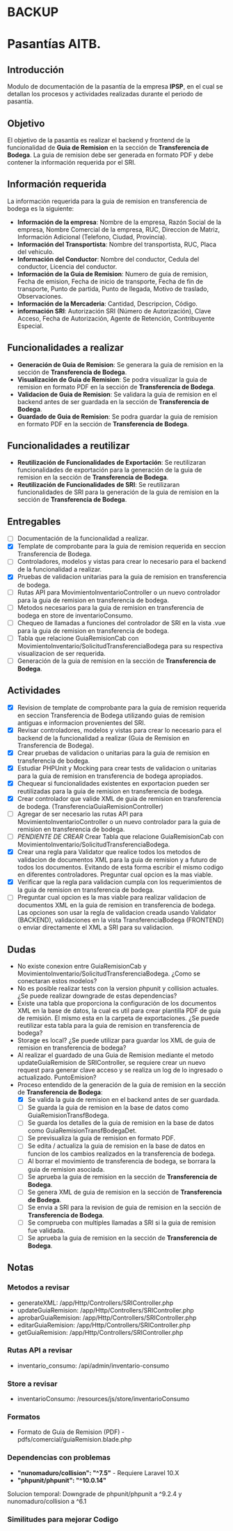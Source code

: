 # BACKUP
# Pasantías AITB.

## Introducción
Modulo de documentación de la pasantía de la empresa **IPSP**, en el cual se detallan los procesos y actividades realizadas durante el periodo de pasantía.

## Objetivo
El objetivo de la pasantía es realizar el backend y frontend de la funcionalidad de **Guia de Remision** en la sección de **Transferencia de Bodega**. La guia de remision debe ser generada en formato PDF y debe contener la información requerida por el SRI.

## Información requerida
La información requerida para la guia de remision en transferencia de bodega es la siguiente:
- **Información de la empresa**: Nombre de la empresa, Razón Social de la empresa, Nombre Comercial de la empresa, RUC, Direccion de Matriz, Información Adicional (Telefono, Ciudad, Provincia).
- **Información del Transportista**: Nombre del transportista, RUC, Placa del vehiculo.
- **Información del Conductor**: Nombre del conductor, Cedula del conductor, Licencia del conductor.
- **Información de la Guia de Remision**: Numero de guia de remision, Fecha de emision, Fecha de inicio de transporte, Fecha de fin de transporte, Punto de partida, Punto de llegada, Motivo de traslado, Observaciones.
- **Información de la Mercaderia**: Cantidad, Descripcion, Código.
- **información SRI**: Autorización SRI (Número de Autorización), Clave Acceso, Fecha de Autorización, Agente de Retención, Contribuyente Especial.

## Funcionalidades a realizar
- **Generación de Guia de Remision**: Se generara la guia de remision en la sección de **Transferencia de Bodega**.
- **Visualización de Guia de Remision**: Se podra visualizar la guia de remision en formato PDF en la sección de **Transferencia de Bodega**.
- **Validacion de Guia de Remision**: Se validara la guia de remision en el backend antes de ser guardada en la sección de **Transferencia de Bodega**.
- **Guardado de Guia de Remision**: Se podra guardar la guia de remision en formato PDF en la sección de **Transferencia de Bodega**.

## Funcionalidades a reutilizar
- **Reutilización de Funcionalidades de Exportación**: Se reutilizaran funcionalidades de exportación para la generación de la guia de remision en la sección de **Transferencia de Bodega**.
- **Reutilización de Funcionalidades de SRI**: Se reutilizaran funcionalidades de SRI para la generación de la guia de remision en la sección de **Transferencia de Bodega**.

## Entregables
- [ ] Documentación de la funcionalidad a realizar.
- [x] Template de comprobante para la guia de remision requerida en seccion Transferencia de Bodega.
- [ ] Controladores, modelos y vistas para crear lo necesario para el backend de la funcionalidad a realizar.
- [x] Pruebas de validacion unitarias para la guia de remision en transferencia de bodega.
- [ ] Rutas API para MovimientoInventarioController o un nuevo controlador para la guia de remision en transferencia de bodega.
- [ ] Metodos necesarios para la guia de remision en transferencia de bodega en store de inventarioConsumo.
- [ ] Chequeo de llamadas a funciones del controlador de SRI en la vista .vue para la guia de remision en transferencia de bodega.
- [ ] Tabla que relacione GuiaRemisionCab con MovimientoInventario/SolicitudTransferenciaBodega para su respectiva visualizacion de ser requerida.
- [ ] Generación de la guia de remision en la sección de **Transferencia de Bodega**.

## Actividades
- [x] Revision de template de comprobante para la guia de remision requerida en seccion Transferencia de Bodega utilizando guias de remision antiguas e informacion provenientes del SRI.
- [x] Revisar controladores, modelos y vistas para crear lo necesario para el backend de la funcionalidad a realizar (Guia de Remision en Transferencia de Bodega).
- [x] Crear pruebas de validacion o unitarias para la guia de remision en transferencia de bodega.
- [x] Estudiar PHPUnit y Mocking para crear tests de validacion o unitarias para la guia de remision en transferencia de bodega apropiados.
- [x] Chequear si funcionalidades existentes en exportacion pueden ser reutilizadas para la guia de remision en transferencia de bodega.
- [x] Crear controlador que valide XML de guia de remision en transferencia de bodega. (TransferenciaGuiaRemisionController)
- [ ] Agregar de ser necesario las rutas API para MovimientoInventarioController o un nuevo controlador para la guia de remision en transferencia de bodega.
- [ ] *PENDIENTE DE CREAR* Crear Tabla que relacione GuiaRemisionCab con MovimientoInventario/SolicitudTransferenciaBodega.
- [x] Crear una regla para Validator que realice todos los metodos de validacion de documentos XML para la guia de remision y a futuro de todos los documentos. Evitando de esta forma escribir el mismo codigo en diferentes controladores. Preguntar cual opcion es la mas viable.
- [x] Verificar que la regla para validacion cumpla con los requerimientos de la guia de remision en transferencia de bodega.
- [ ] Preguntar cual opcion es la mas viable para realizar validacion de documentos XML en la guia de remision en transferencia de bodega. Las opciones son usar la regla de validacion creada usando Validator (BACKEND), validaciones en la vista TransferenciaBodega (FRONTEND) o enviar directamente el XML a SRI para su validacion.

## Dudas
- No existe conexion entre GuiaRemisionCab y MovimientoInventario/SolicitudTransferenciaBodega. ¿Como se conectaran estos modelos?
- No es posible realizar tests con la version phpunit y collision actuales. ¿Se puede realizar downgrade de estas dependencias?
- Existe una tabla que proporciona la configuración de los documentos XML en la base de datos, la cual es util para crear plantilla PDF de guia de remisión. El mismo esta en la carpeta de exportaciones. ¿Se puede reutilizar esta tabla para la guia de remision en transferencia de bodega?
- Storage es local? ¿Se puede utilizar para guardar los XML de guia de remision en transferencia de bodega?
- Al realizar el guardado de una Guia de Remision mediante el metodo updateGuiaRemision de SRIController, se requiere crear un nuevo request para generar clave acceso y se realiza un log de lo ingresado o actualizado. PuntoEmision?
- Proceso entendido de la generación de la guia de remision en la sección de **Transferencia de Bodega**:
  - [x] Se valida la guia de remision en el backend antes de ser guardada.
  - [ ] Se guarda la guia de remision en la base de datos como GuiaRemisionTransfBodega.
  - [ ] Se guarda los detalles de la guia de remision en la base de datos como GuiaRemisionTransfBodegaDet.
  - [ ] Se previsualiza la guia de remision en formato PDF.
  - [ ] Se edita / actualiza la guia de remision en la base de datos en funcion de los cambios realizados en la transferencia de bodega.
  - [ ] Al borrar el movimiento de transferencia de bodega, se borrara la guia de remision asociada.
  - [ ] Se aprueba la guia de remision en la sección de **Transferencia de Bodega**.
  - [ ] Se genera XML de guia de remision en la sección de **Transferencia de Bodega**.
  - [ ] Se envia a SRI para la revision de guia de remision en la sección de **Transferencia de Bodega**.
  - [ ] Se comprueba con multiples llamadas a SRI si la guia de remision fue validada.
  - [ ] Se aprueba la guia de remision en la sección de **Transferencia de Bodega**.

## Notas
### Metodos a revisar
- generateXML: /app/Http/Controllers/SRIController.php
- updateGuiaRemision: /app/Http/Controllers/SRIController.php
- aprobarGuiaRemision: /app/Http/Controllers/SRIController.php
- editarGuiaRemision: /app/Http/Controllers/SRIController.php
- getGuiaRemision: /app/Http/Controllers/SRIController.php
### Rutas API a revisar
- inventario_consumo: /api/admin/inventario-consumo
### Store a revisar
- inventarioConsumo: /resources/js/store/inventarioConsumo
### Formatos
- Formato de Guia de Remision (PDF) - pdfs/comercial/guiaRemision.blade.php

### Dependencias con problemas
- **"nunomaduro/collision": "^7.5"** - Requiere Laravel 10.X
- **"phpunit/phpunit": "^10.0.14"**

Solucion temporal:
Downgrade de phpunit/phpunit a ^9.2.4 y nunomaduro/collision a ^6.1

### Similitudes para mejorar Codigo
